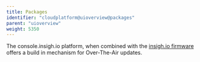 ```yaml
---
title: Packages
identifier: "cloudplatform@uioverview@packages"
parent: "uioverview"
weight: 5350
---
```


The console.insigh.io platform, when combined with the [insigh.io firmware](https://github.com/insighio/insighioNode) offers a build in mechanism for Over-The-Air updates.